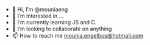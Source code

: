 - 👋 Hi, I’m @mouniaeng
- 👀 I’m interested in ...
- 🌱 I’m currently learning JS and C.
- 💞️ I’m looking to collaborate on anything
- 📫 How to reach me mounia.engelbos@hotmail.com

<!---
mouniaeng/mouniaeng is a ✨ special ✨ repository because its `README.md` (this file) appears on your GitHub profile.
You can click the Preview link to take a look at your changes.
--->

